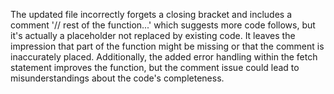 The updated file incorrectly forgets a closing bracket and includes a comment '// rest of the function...' which suggests more code follows, but it's actually a placeholder not replaced by existing code. It leaves the impression that part of the function might be missing or that the comment is inaccurately placed. Additionally, the added error handling within the fetch statement improves the function, but the comment issue could lead to misunderstandings about the code's completeness.
